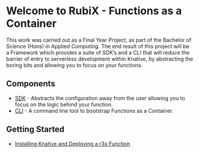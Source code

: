 # Welcome to RubiX - Functions as a Container
This work was carried out as a Final Year Project, as part of the Bachelor of Science (Hons) in Applied Computing. The end result of this project will be a Framework which provides a suite of SDK’s and a CLI that will reduce the barrier of entry to serverless development within Knative, by abstracting the boring bits and allowing you to focus on your functions.

## Components
- [SDK](https://github.com/rubixFunctions/r3x-js-sdk) - Abstracts the configuration away from the user allowing you to focus on the logic behind your function.
- [CLI](https://github.com/rubixFunctions/r3x-cli) - A command line tool to bootstrap Functions as a Container.

## Getting Started
- [Installing Knative and Deploying a r3x Function](./install/README.md)